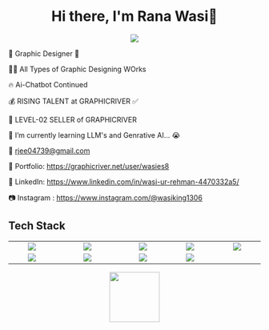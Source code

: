 <body>
  <div align="center">
    <h1> Hi there, I'm Rana Wasi👋<a href="https://github.com/Wasies8"></h1>
  </div>
<p align="center">
<a href="https://github.com/Wasies8"><img src="https://drive.google.com/file/d/1MX6w0Bc-rkzOne611Q6X4e6bgEzYgmFX/view?usp=sharing"></a>
	


🤵 Graphic Designer 🤖
	
👨‍💻 All Types of Graphic Designing WOrks

🔥 Ai-Chatbot Continued 
	
💰 RISING TALENT at GRAPHICRIVER ✅

💸 LEVEL-02 SELLER of GRAPHICRIVER

📓 I’m currently learning LLM's and Genrative AI... 😭

📧 rjee04739@gmail.com

🎨 Portfolio: https://graphicriver.net/user/wasies8

💼 LinkedIn: https://www.linkedin.com/in/wasi-ur-rehman-4470332a5/

📷 Instagram : https://www.instagram.com/@wasiking1306
 
<h2>Tech Stack</h2>

<table width="100">
<tr>
    <td align='center' width="200">
        <img src="https://cdn.pixabay.com/photo/2021/02/03/12/35/photoshop-5977809_960_720.png">
    </td>

  <td align='center' width="300">
        <img src="https://1000logos.net/wp-content/uploads/2020/06/Illustrator-Logo.png">
    </td>
 <td align='center' width="200">
        <img src="https://seeklogo.com/images/C/coreldraw-logo-86A2145BF8-seeklogo.com.png">
    </td>
 <td align='center' width="200">
        <img src="https://upload.wikimedia.org/wikipedia/commons/thumb/8/8d/Microsoft_Word_2013-2019_logo.svg/2170px-Microsoft_Word_2013-2019_logo.svg.png"">
    </td>
 <td align='center' width="200">
        <img src="https://upload.wikimedia.org/wikipedia/commons/thumb/7/73/Microsoft_Excel_2013-2019_logo.svg/2170px-Microsoft_Excel_2013-2019_logo.svg.png">
    </td>
 
</tr>
 
<tr>
    <td align='center'>
        <img src="https://upload.wikimedia.org/wikipedia/commons/thumb/3/38/HTML5_Badge.svg/2048px-HTML5_Badge.svg.png"">
    </td>
    <td align='center'>
        <img src="https://assets.market-storefront.envato-static.com/storefront/assets/og-images/graphicriver-3a7a4fb0c989f07658faec8a10d5aa5200f5742f371c38cbeb7f17b04a58bfff.png"">
    </td>
 <td align='center'>
        <img src="https://1000logos.net/wp-content/uploads/2020/11/Behance-Logo-2020.jpg">
    </td>
     <td align='center'>
        <img src="https://pbs.twimg.com/profile_images/1453339438029869059/Mpk9QXje_400x400.jpg">
    </td>
</tr>
 

    
</table>
</p>
<p align="center">
<a href="https://www.linkedin.com/in/wasi-ur-rehman-4470332a5/"><img width="100px" src="https://cdn1.iconfinder.com/data/icons/logotypes/32/circle-linkedin-512.png">
<a href="mailto:rjee04739@gmail.com">
<a href="https://www.instagram.com/@wasiking1306">
 </p>
 
<br>

